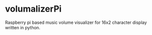 # volumalizerPi
Raspberry pi based music volume visualizer for 16x2 character display written in python.

